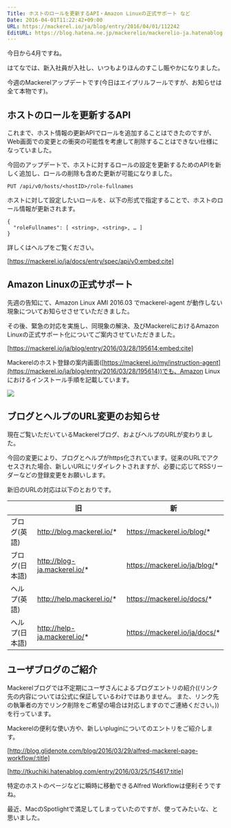 ```yaml
---
Title: ホストのロールを更新するAPI・Amazon Linuxの正式サポート など
Date: 2016-04-01T11:22:42+09:00
URL: https://mackerel.io/ja/blog/entry/2016/04/01/112242
EditURL: https://blog.hatena.ne.jp/mackerelio/mackerelio-ja.hatenablog.mackerel.io/atom/entry/10328537792369260116
---
```


今日から4月ですね。

はてなでは、新入社員が入社し、いつもよりほんのすこし賑やかになりました。

今週のMackerelアップデートです(今日はエイプリルフールですが、お知らせは全て本物です)。

## ホストのロールを更新するAPI

これまで、ホスト情報の更新APIでロールを追加することはできたのですが、Web画面での変更との衝突の可能性を考慮して削除することはできない仕様になっていました。

今回のアップデートで、ホストに対するロールの設定を更新するためのAPIを新しく追加し、ロールの削除も含めた更新が可能になりました。

```
PUT /api/v0/hosts/<hostID>/role-fullnames
```

ホストに対して設定したいロールを、以下の形式で指定することで、ホストのロール情報が更新されます。

```
{
  "roleFullnames": [ <string>, <string>, … ]
}
```

詳しくはヘルプをご覧ください。

[https://mackerel.io/ja/docs/entry/spec/api/v0:embed:cite]

## Amazon Linuxの正式サポート

先週の告知にて、Amazon Linux AMI 2016.03 でmackerel-agent が動作しない現象についてお知らせさせていただきました。

その後、緊急の対応を実施し、同現象の解決、及びMackerelにおけるAmazon Linuxの正式サポート化についてご案内させていただきました。

[https://mackerel.io/ja/blog/entry/2016/03/28/195614:embed:cite]

Mackerelのホスト登録の案内画面([https://mackerel.io/my/instruction-agent](https://mackerel.io/ja/blog/entry/2016/03/28/195614))でも、Amazon Linuxにおけるインストール手順を記載しています。

![](https://cdn-ak.f.st-hatena.com/images/fotolife/m/mackerelio/20160331/20160331160615.png)

## ブログとヘルプのURL変更のお知らせ

現在ご覧いただいているMackerelブログ、およびヘルプのURLが変わりました。

今回の変更により、ブログとヘルプがhttps化されています。従来のURLでアクセスされた場合、新しいURLにリダイレクトされますが、必要に応じてRSSリーダーなどの登録変更をお願いします。

新旧のURLの対応は以下のとおりです。

|                | 旧                           | 新                            |
|----------------|------------------------------|-------------------------------|
| ブログ(英語)   | http://blog.mackerel.io/*    | https://mackerel.io/blog/*    |
| ブログ(日本語) | http://blog-ja.mackerel.io/* | https://mackerel.io/ja/blog/* |
| ヘルプ(英語)   | http://help.mackerel.io/*    | https://mackerel.io/docs/*    |
| ヘルプ(日本語) | http://help-ja.mackerel.io/* | https://mackerel.io/ja/docs/* |

## ユーザブログのご紹介

Mackerelブログでは不定期にユーザさんによるブログエントリの紹介((リンク先の内容については公式に保証しているわけではありません。
また、リンク先の執筆者の方でリンク削除をご希望の場合は対応しますのでご連絡ください。))を行っています。

Mackerelの便利な使い方や、新しいpluginについてのエントリをご紹介します。

[http://blog.glidenote.com/blog/2016/03/29/alfred-mackerel-page-workflow/:title]

[http://tkuchiki.hatenablog.com/entry/2016/03/25/154617:title]

特定のホストのページなどに瞬時に移動できるAlfred Workflowは便利そうですね。

最近、MacのSpotlightで満足してしまっていたのですが、使ってみたいな、と思いました。
